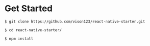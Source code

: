 # Get Started
```
$ git clone https://github.com/vison123/react-native-starter.git

$ cd react-native-starter/

$ npm install
```
